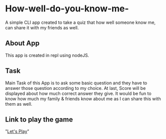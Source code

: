 # How-well-do-you-know-me-
A simple CLI app created to take a quiz that how well someone know me, can share it with my friends as well.

## About App
This app is created in repl using nodeJS.

## Task
Main Task of this App is to ask some basic question and they have to answer those question according to my choice.
At last, Score will be displayed about how much correct answer they give.
It would be fun to know how much my family & friends know about me as I can share this with them as well.

## Link to play the game
"[Let's Play](https://replit.com/@almondjain/How-well-do-you-know-me#embed=1&output=1)"

